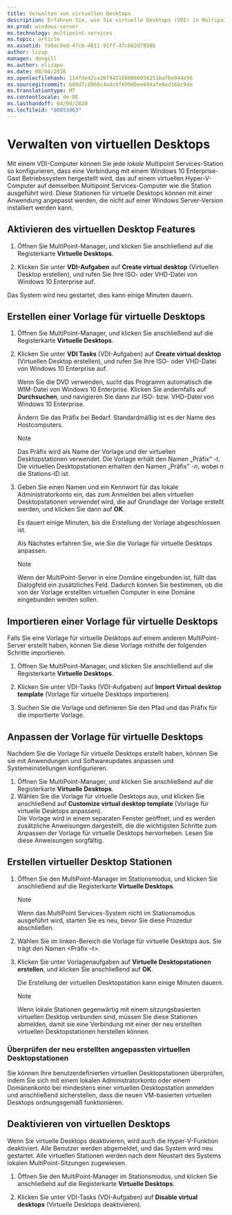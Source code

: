 ```yaml
---
title: Verwalten von virtuellen Desktops
description: Erfahren Sie, wie Sie virtuelle Desktops (VDI) in Multipoint Services verwalten.
ms.prod: windows-server
ms.technology: multipoint-services
ms.topic: article
ms.assetid: fa9ac0ed-47cb-4811-91ff-4fcb62d7858b
author: lizap
manager: dongill
ms.author: elizapo
ms.date: 08/04/2016
ms.openlocfilehash: 114fde42ca36f9451680066056251bafbe944e56
ms.sourcegitcommit: b00d7c8968c4adc8f699dbee694afe6ed36bc9de
ms.translationtype: MT
ms.contentlocale: de-DE
ms.lasthandoff: 04/08/2020
ms.locfileid: "80853463"
---
```

# <a name="manage-virtual-desktops"></a>Verwalten von virtuellen Desktops
Mit einem VDI-Computer können Sie jede *lokale* Multipoint Services-Station so konfigurieren, dass eine Verbindung mit einem Windows 10 Enterprise-Gast Betriebssystem hergestellt wird, das auf einem virtuellen Hyper-V-Computer auf demselben Multipoint Services-Computer wie die Station ausgeführt wird. Diese Stationen für virtuelle Desktops können mit einer Anwendung angepasst werden, die nicht auf einer Windows Server-Version installiert werden kann.  
  
## <a name="enable-the-virtual-desktop-feature"></a>Aktivieren des virtuellen Desktop Features  
  
1.  Öffnen Sie MultiPoint-Manager, und klicken Sie anschließend auf die Registerkarte **Virtuelle Desktops**.  
  
2.  Klicken Sie unter **VDI-Aufgaben** auf **Create virtual desktop** (Virtuellen Desktop erstellen), und rufen Sie Ihre ISO- oder VHD-Datei von Windows 10 Enterprise auf.  
  
Das System wird neu gestartet, dies kann einige Minuten dauern.  
  
## <a name="create-a-virtual-desktop-template"></a>Erstellen einer Vorlage für virtuelle Desktops  
  
1.  Öffnen Sie MultiPoint-Manager, und klicken Sie anschließend auf die Registerkarte **Virtuelle Desktops**.  
  
2.  Klicken Sie unter **VDI Tasks** (VDI-Aufgaben) auf **Create virtual desktop** (Virtuellen Desktop erstellen), und rufen Sie Ihre ISO- oder VHD-Datei von Windows 10 Enterprise auf.  
  
    Wenn Sie die DVD verwenden, sucht das Programm automatisch die WIM-Datei von Windows 10 Enterprise. Klicken Sie andernfalls auf **Durchsuchen**, und navigieren Sie dann zur ISO- bzw. VHD-Datei von Windows 10 Enterprise.  
  
    Ändern Sie das Präfix bei Bedarf. Standardmäßig ist es der Name des Hostcomputers.  
  
    > [!NOTE]  
    > Das Präfix wird als Name der Vorlage und der virtuellen Desktopstationen verwendet. Die Vorlage erhält den Namen „Präfix“ \-t. Die virtuellen Desktopstationen erhalten den Namen „Präfix“ \-*n*, wobei *n* die Stations-ID ist.  
  
4.  Geben Sie einen Namen und ein Kennwort für das lokale Administratorkonto ein, das zum Anmelden bei allen virtuellen Desktopstationen verwendet wird, die auf Grundlage der Vorlage erstellt werden, und klicken Sie dann auf **OK**.  
  
    Es dauert einige Minuten, bis die Erstellung der Vorlage abgeschlossen ist.  
      
    Als Nächstes erfahren Sie, wie Sie die Vorlage für virtuelle Desktops anpassen.  
      
    > [!NOTE]  
    > Wenn der MultiPoint-Server in eine Domäne eingebunden ist, füllt das Dialogfeld ein zusätzliches Feld. Dadurch können Sie bestimmen, ob die von der Vorlage erstellten virtuellen Computer in eine Domäne eingebunden werden sollen.   
  
## <a name="import-a-virtual-desktop-template"></a>Importieren einer Vorlage für virtuelle Desktops  
Falls Sie eine Vorlage für virtuelle Desktops auf einem anderen MultiPoint-Server erstellt haben, können Sie diese Vorlage mithilfe der folgenden Schritte importieren.  

1.    Öffnen Sie MultiPoint-Manager, und klicken Sie anschließend auf die Registerkarte **Virtuelle Desktops**.  
  
2.    Klicken Sie unter VDI-Tasks (VDI-Aufgaben) auf **Import Virtual desktop template** (Vorlage für virtuelle Desktops importieren).  
  
3.    Suchen Sie die Vorlage und definieren Sie den Pfad und das Präfix für die importierte Vorlage.  
  
## <a name="customize-the-virtual-desktop-template"></a>Anpassen der Vorlage für virtuelle Desktops  
Nachdem Sie die Vorlage für virtuelle Desktops erstellt haben, können Sie sie mit Anwendungen und Softwareupdates anpassen und Systemeinstellungen konfigurieren.   

1. Öffnen Sie MultiPoint-Manager, und klicken Sie anschließend auf die Registerkarte **Virtuelle Desktops**.  
2. Wählen Sie die Vorlage für virtuelle Desktops aus, und klicken Sie anschließend auf **Customize virtual desktop template** (Vorlage für virtuelle Desktops anpassen).  
Die Vorlage wird in einem separaten Fenster geöffnet, und es werden zusätzliche Anweisungen dargestellt, die die wichtigsten Schritte zum Anpassen der Vorlage für virtuelle Desktops hervorheben. Lesen Sie diese Anweisungen sorgfältig.  
  
## <a name="create-virtual-desktop-stations"></a>Erstellen virtueller Desktop Stationen  
  
1.  Öffnen Sie den MultiPoint-Manager im Stationsmodus, und klicken Sie anschließend auf die Registerkarte **Virtuelle Desktops**.  
  
    > [!NOTE]  
    > Wenn das MultiPoint Services-System nicht im Stationsmodus ausgeführt wird, starten Sie es neu, bevor Sie diese Prozedur abschließen.  
  
2.  Wählen Sie im linken\-Bereich die Vorlage für virtuelle Desktops aus. Sie trägt den Namen <Präfix –t>.  
  
3.  Klicken Sie unter Vorlagenaufgaben auf **Virtuelle Desktopstationen erstellen**, und klicken Sie anschließend auf **OK**.  
  
    Die Erstellung der virtuellen Desktopstation kann einige Minuten dauern.  
  
    > [!NOTE]  
    > Wenn lokale Stationen gegenwärtig mit einem sitzungsbasierten virtuellen Desktop verbunden sind, müssen Sie diese Stationen abmelden, damit sie eine Verbindung mit einer der neu erstellten virtuellen Desktopstationen herstellen können.  
  
### <a name="validate-the-newly-created-customized-virtual-station-desktops"></a>Überprüfen der neu erstellten angepassten virtuellen Desktopstationen  
  
Sie können Ihre benutzerdefinierten virtuellen Desktopstationen überprüfen, indem Sie sich mit einem lokalen Administratorkonto oder einem Domänenkonto bei mindestens einer virtuellen Desktopstation anmelden und anschließend sicherstellen, dass die neuen VM\-basierten virtuellen Desktops ordnungsgemäß funktionieren.  
  
## <a name="disable-virtual-desktops"></a>Deaktivieren von virtuellen Desktops  
  
Wenn Sie virtuelle Desktops deaktivieren, wird auch die Hyper-V-Funktion deaktiviert. Alle Benutzer werden abgemeldet, und das System wird neu gestartet. Alle virtuellen Stationen werden nach dem Neustart des Systems lokalen MultiPoint-Sitzungen zugewiesen.  

1. Öffnen Sie den MultiPoint-Manager im Stationsmodus, und klicken Sie anschließend auf die Registerkarte **Virtuelle Desktops**.  
  
2. Klicken Sie unter VDI-Tasks (VDI-Aufgaben) auf **Disable virtual desktops** (Virtuelle Desktops deaktivieren). 